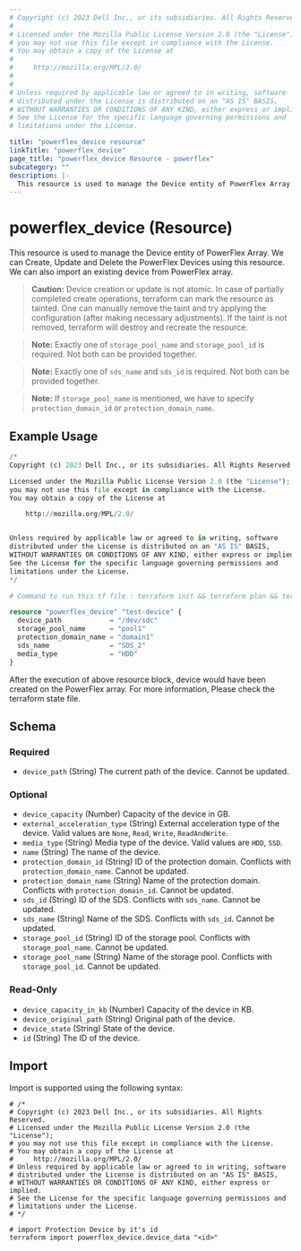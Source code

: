 ```yaml
---
# Copyright (c) 2023 Dell Inc., or its subsidiaries. All Rights Reserved.
# 
# Licensed under the Mozilla Public License Version 2.0 (the "License");
# you may not use this file except in compliance with the License.
# You may obtain a copy of the License at
# 
#     http://mozilla.org/MPL/2.0/
# 
# 
# Unless required by applicable law or agreed to in writing, software
# distributed under the License is distributed on an "AS IS" BASIS,
# WITHOUT WARRANTIES OR CONDITIONS OF ANY KIND, either express or implied.
# See the License for the specific language governing permissions and
# limitations under the License.

title: "powerflex_device resource"
linkTitle: "powerflex_device"
page_title: "powerflex_device Resource - powerflex"
subcategory: ""
description: |-
  This resource is used to manage the Device entity of PowerFlex Array. We can Create, Update and Delete the PowerFlex Devices using this resource. We can also import an existing device from PowerFlex array.
---
```


# powerflex_device (Resource)

This resource is used to manage the Device entity of PowerFlex Array. We can Create, Update and Delete the PowerFlex Devices using this resource. We can also import an existing device from PowerFlex array.

> **Caution:** Device creation or update is not atomic. In case of partially completed create operations, terraform can mark the resource as tainted.
One can manually remove the taint and try applying the configuration (after making necessary adjustments).
If the taint is not removed, terraform will destroy and recreate the resource.

> **Note:** Exactly one of `storage_pool_name` and `storage_pool_id` is required. Not both can be provided together. 

> **Note:** Exactly one of `sds_name` and `sds_id` is required. Not both can be provided together.

> **Note:** If `storage_pool_name` is mentioned, we have to specify `protection_domain_id` or `protection_domain_name`.

## Example Usage

```terraform
/*
Copyright (c) 2023 Dell Inc., or its subsidiaries. All Rights Reserved.

Licensed under the Mozilla Public License Version 2.0 (the "License");
you may not use this file except in compliance with the License.
You may obtain a copy of the License at

    http://mozilla.org/MPL/2.0/


Unless required by applicable law or agreed to in writing, software
distributed under the License is distributed on an "AS IS" BASIS,
WITHOUT WARRANTIES OR CONDITIONS OF ANY KIND, either express or implied.
See the License for the specific language governing permissions and
limitations under the License.
*/

# Command to run this tf file : terraform init && terraform plan && terraform apply.

resource "powerflex_device" "test-device" {
  device_path            = "/dev/sdc"
  storage_pool_name      = "pool1"
  protection_domain_name = "domain1"
  sds_name               = "SDS_2"
  media_type             = "HDD"
}
```

After the execution of above resource block, device would have been created on the PowerFlex array. For more information, Please check the terraform state file.

<!-- schema generated by tfplugindocs -->
## Schema

### Required

- `device_path` (String) The current path of the device. Cannot be updated.

### Optional

- `device_capacity` (Number) Capacity of the device in GB.
- `external_acceleration_type` (String) External acceleration type of the device. Valid values are `None`, `Read`, `Write`, `ReadAndWrite`.
- `media_type` (String) Media type of the device. Valid values are `HDD`, `SSD`.
- `name` (String) The name of the device.
- `protection_domain_id` (String) ID of the protection domain. Conflicts with `protection_domain_name`. Cannot be updated.
- `protection_domain_name` (String) Name of the protection domain. Conflicts with `protection_domain_id`. Cannot be updated.
- `sds_id` (String) ID of the SDS. Conflicts with `sds_name`. Cannot be updated.
- `sds_name` (String) Name of the SDS. Conflicts with `sds_id`. Cannot be updated.
- `storage_pool_id` (String) ID of the storage pool. Conflicts with `storage_pool_name`. Cannot be updated.
- `storage_pool_name` (String) Name of the storage pool. Conflicts with `storage_pool_id`. Cannot be updated.

### Read-Only

- `device_capacity_in_kb` (Number) Capacity of the device in KB.
- `device_original_path` (String) Original path of the device.
- `device_state` (String) State of the device.
- `id` (String) The ID of the device.

## Import

Import is supported using the following syntax:

```shell
# /*
# Copyright (c) 2023 Dell Inc., or its subsidiaries. All Rights Reserved.
# Licensed under the Mozilla Public License Version 2.0 (the "License");
# you may not use this file except in compliance with the License.
# You may obtain a copy of the License at
#     http://mozilla.org/MPL/2.0/
# Unless required by applicable law or agreed to in writing, software
# distributed under the License is distributed on an "AS IS" BASIS,
# WITHOUT WARRANTIES OR CONDITIONS OF ANY KIND, either express or implied.
# See the License for the specific language governing permissions and
# limitations under the License.
# */

# import Protection Device by it's id
terraform import powerflex_device.device_data "<id>"
```